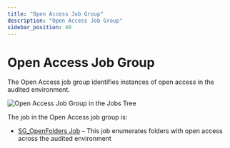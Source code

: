 ```yaml
---
title: "Open Access Job Group"
description: "Open Access Job Group"
sidebar_position: 40
---
```


# Open Access Job Group

The Open Access job group identifies instances of open access in the audited environment.

![Open Access Job Group in the Jobs Tree](/images/accessanalyzer/12.0/solutions/windows/openaccess/jobstree.webp)

The job in the Open Access job group is:

- [SG_OpenFolders Job](/docs/accessanalyzer/12.0/solutions/windows/openaccess/sg_openfolders.md) – This job enumerates folders with open access across the
  audited environment

